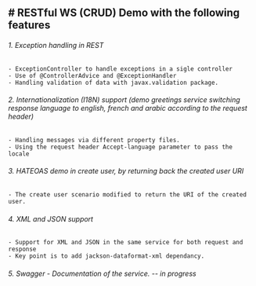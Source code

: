## # RESTful WS (CRUD) Demo with the following features

###### 1. Exception handling in REST
    - ExceptionController to handle exceptions in a sigle controller
    - Use of @ControllerAdvice and @ExceptionHandler
    - Handling validation of data with javax.validation package.

###### 2. Internationalization (I18N) support (demo greetings service switching response language to english, french and arabic according to the request header)
    - Handling messages via different property files.
    - Using the request header Accept-language parameter to pass the locale

###### 3. HATEOAS demo in create user, by returning back the created user URI
    - The create user scenario modified to return the URI of the created user.

###### 4. XML and JSON support
    - Support for XML and JSON in the same service for both request and response
    - Key point is to add jackson-dataformat-xml dependancy.

###### 5. Swagger - Documentation of the service. -- *in progress*
